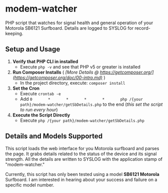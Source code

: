 # modem-watcher
PHP script that watches for signal health and general operation of your Motorola SB6121 Surfboard. Details are logged to SYSLOG for record-keeping. 

## Setup and Usage

1. **Verify that PHP CLI in installed**
    + Execute ```php -v``` and see that PHP v5 or greater is installed
1. **Run Composer Installs** ( _[More Details @ https://getcomposer.org/](https://getcomposer.org/doc/00-intro.md)_ )
    + In the project directory, execute: ```composer install```
2. **Set the Cron**
    + Execute ```crontab -e``` 
    + Add ```0       *       *       *       *       php /{your path}/modem-watcher/getSbDetails.php``` to the end (_this set the script to run every hour_)
3. **Execute the Script Directly**
    + Execute ```php /{your path}/modem-watcher/getSbDetails.php``` 

## Details and Models Supported

This script loads the web interface for you Motorola surfboard and parses the page. It grabs details related to the status of the device and its signal strength. All the details are written to SYSLOG with the application stamp of "modem-watcher."

Currently, this script has only been tested using a model **SB6121 Motorola** Surfboard. I am interested in hearing about your success and failure on a specific model number. 